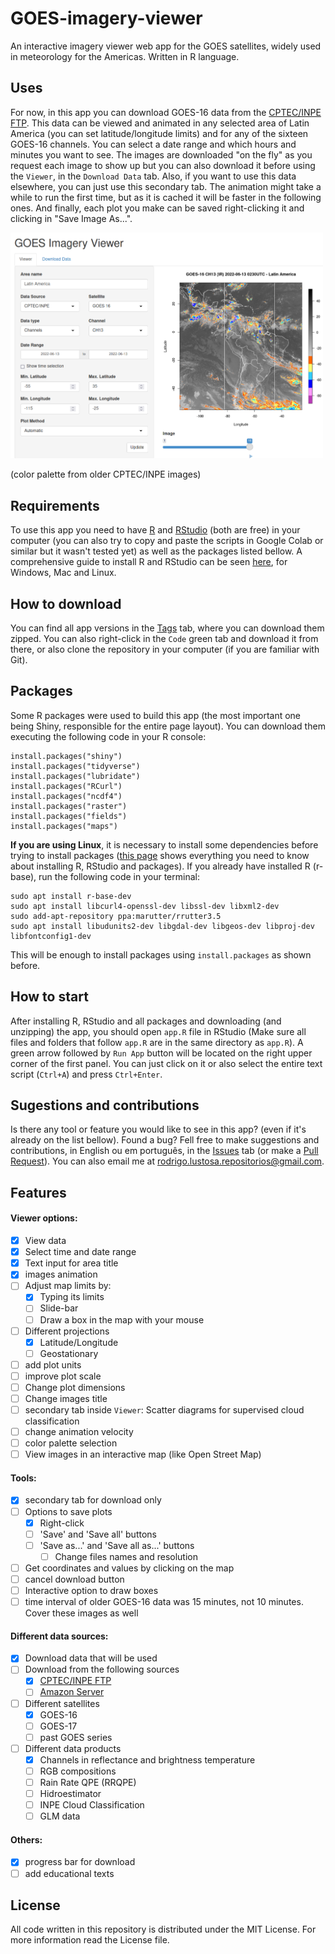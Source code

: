 # GOES-imagery-viewer


An interactive imagery viewer web app for the GOES satellites, widely used in meteorology for the Americas. Written in R language.


## Uses
For now, in this app you can download GOES-16 data from the [CPTEC/INPE FTP](http://ftp.cptec.inpe.br/). This data can be viewed and animated in any selected area of Latin America (you can set latitude/longitude limits) and for any of the sixteen GOES-16 channels. You can select a date range and which hours and minutes you want to see. The images are downloaded "on the fly" as you request each image to show up but you can also download it before using the `Viewer`, in the `Download Data` tab. Also, if you want to use this data elsewhere, you can just use this secondary tab. The animation might take a while to run the first time, but as it is cached it will be faster in the following ones. And finally, each plot you make can be saved right-clicking it and clicking in "Save Image As...".

<img src="examples/Screenshot_v0_0_0.png" alt="drawing" width="500"/>

(color palette from older CPTEC/INPE images)

## Requirements
To use this app you need to have [R](https://www.r-project.org/) and [RStudio](https://www.rstudio.com/) (both are free) in your computer (you can also try to copy and paste the scripts in Google Colab or similar but it wasn't tested yet) as well as the packages listed bellow. A comprehensive guide to install R and RStudio can be seen [here](https://rstudio-education.github.io/hopr/starting.html), for Windows, Mac and Linux. 

## How to download
You can find all app versions in the [Tags](https://github.com/rodrigolustosa/GOES-imagery-viewer/tags) tab, where you can download them zipped. You can also right-click in the `Code` green tab and download it from there, or also clone the repository in your computer (if you are familiar with Git).

## Packages
Some R packages were used to build this app (the most important one being Shiny, responsible for the entire page layout). You can download them executing the following code in your R console:
```
install.packages("shiny")
install.packages("tidyverse")
install.packages("lubridate")
install.packages("RCurl")
install.packages("ncdf4")
install.packages("raster")
install.packages("fields")
install.packages("maps")
```
**If you are using Linux**, it is necessary to install some dependencies before trying to install packages ([this page](https://blog.zenggyu.com/en/post/2018-01-29/installing-r-r-packages-e-g-tidyverse-and-rstudio-on-ubuntu-linux/) shows everything you need to know about installing R, RStudio and packages). If you already have installed R (r-base), run the following code in your terminal:
```
sudo apt install r-base-dev
sudo apt install libcurl4-openssl-dev libssl-dev libxml2-dev
sudo add-apt-repository ppa:marutter/rrutter3.5
sudo apt install libudunits2-dev libgdal-dev libgeos-dev libproj-dev libfontconfig1-dev
```
This will be enough to install packages using `install.packages` as shown before.

## How to start
After installing R, RStudio and all packages and downloading (and unzipping) the app, you should open `app.R` file in RStudio (Make sure all files and folders that follow `app.R` are in the same directory as `app.R`). A green arrow followed by `Run App` button will be located on the right upper corner of the first panel. You can just click on it or also select the entire text script (`Ctrl+A`) and press `Ctrl+Enter`. 


## Sugestions and contributions

Is there any tool or feature you would like to see in this app? (even if it's already on the list bellow). Found a bug? Fell free to make suggestions and contributions, in English ou em português, in the [Issues](https://github.com/rodrigolustosa/GOES-imagery-viewer/issues) tab (or make a [Pull Request](https://github.com/rodrigolustosa/GOES-imagery-viewer/pulls)). You can also email me at <rodrigo.lustosa.repositorios@gmail.com>.


## Features 
#### Viewer options:
- [x] View data
- [x] Select time and date range
- [X] Text input for area title
- [X] images animation
- [ ] Adjust map limits by:
  - [X] Typing its limits
  - [ ] Slide-bar
  - [ ] Draw a box in the map with your mouse
- [ ] Different projections
  - [X] Latitude/Longitude
  - [ ] Geostationary
- [ ] add plot units
- [ ] improve plot scale
- [ ] Change plot dimensions
- [ ] Change images title
- [ ] secondary tab inside `Viewer`: Scatter diagrams for supervised cloud classification
- [ ] change animation velocity
- [ ] color palette selection
- [ ] View images in an interactive map (like Open Street Map)

#### Tools:
- [X] secondary tab for download only
- [ ] Options to save plots
  - [X] Right-click
  - [ ] 'Save' and 'Save all' buttons
  - [ ] 'Save as...' and 'Save all as...' buttons
    - [ ] Change files names and resolution
- [ ] Get coordinates and values by clicking on the map
- [ ] cancel download button
- [ ] Interactive option to draw boxes 
- [ ] time interval of older GOES-16 data was 15 minutes, not 10 minutes. Cover these images as well

#### Different data sources:
- [x] Download data that will be used
- [ ] Download from the following sources
  - [X] [CPTEC/INPE FTP](http://ftp.cptec.inpe.br/)
  - [ ] [Amazon Server](https://noaa-goes16.s3.amazonaws.com/index.html)
- [ ] Different satellites
  - [X] GOES-16
  - [ ] GOES-17
  - [ ] past GOES series
- [ ] Different data products
  - [X] Channels in reflectance and brightness temperature
  - [ ] RGB compositions
  - [ ] Rain Rate QPE (RRQPE)
  - [ ] Hidroestimator
  - [ ] INPE Cloud Classification
  - [ ] GLM data
  
#### Others:
- [X] progress bar for download
- [ ] add educational texts

## License
All code written in this repository is distributed under the MIT License. For more information read the License file.









